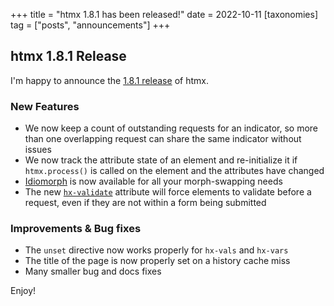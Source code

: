 +++
title = "htmx 1.8.1 has been released!"
date = 2022-10-11
[taxonomies]
tag = ["posts", "announcements"]
+++

## htmx 1.8.1 Release

I'm happy to announce the [1.8.1 release](https://unpkg.com/browse/htmx.org@1.8.1/) of htmx.

### New Features

- We now keep a count of outstanding requests for an indicator, so more than one overlapping request can share the same
  indicator without issues
- We now track the attribute state of an element and re-initialize it if `htmx.process()` is called on the element and
  the attributes have changed
- [Idiomorph](https://github.com/bigskysoftware/idiomorph) is now available for all your morph-swapping needs
- The new [`hx-validate`](@/attributes/hx-validate.md) attribute will force elements to validate before a request, even
  if they are not within a form being submitted

### Improvements & Bug fixes

- The `unset` directive now works properly for `hx-vals` and `hx-vars`
- The title of the page is now properly set on a history cache miss
- Many smaller bug and docs fixes

Enjoy!
